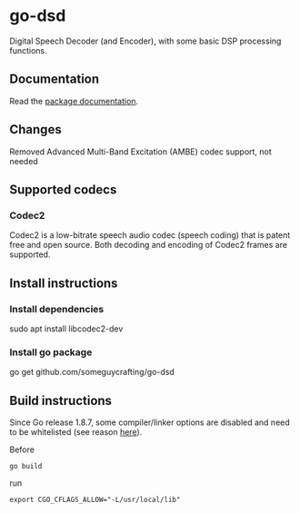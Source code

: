 # go-dsd

Digital Speech Decoder (and Encoder), with some basic DSP processing functions.

## Documentation

Read the [package documentation](https://godoc.org/github.com/pd0mz/go-dsd).


## Changes

Removed Advanced Multi-Band Excitation (AMBE) codec support, not needed


## Supported codecs

### Codec2

Codec2 is a low-bitrate speech audio codec (speech coding) that is patent free
and open source. Both decoding and encoding of Codec2 frames are supported.


## Install instructions


### Install dependencies
sudo apt install libcodec2-dev

### Install go package
go get github.com/someguycrafting/go-dsd


## Build instructions
Since Go release 1.8.7, some compiler/linker options are disabled and need to be whitelisted (see reason [here](https://github.com/golang/go/wiki/InvalidFlag)).

Before 
```
go build
```
run 
```
export CGO_CFLAGS_ALLOW="-L/usr/local/lib"
```
